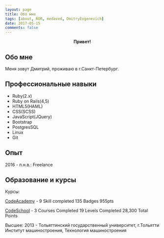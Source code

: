 ```yaml
---
layout: page
title: Обо мне
tags: [about, ROR, medaved, DmitryEvgenevich]
date: 2017-05-15
comments: false
---
```

    
<center><b>Привет!</b></center>

## Обо мне

Меня зовут Дмитрий, проживаю в г.Санкт-Петербург. 

## Профессиональные навыки

* Ruby(2.x)
* Ruby on Rails(4,5)
* HTML5(HAML)
* CSS(SCSS)
* JavaScript(JQuery)
* Bootstrap
* PostgresSQL
* Linux
* Git

## Опыт

2016 - п.н.в.: Freelance

## Образование и курсы

Курсы:

[CodeAcademy](https://www.codecademy.com/Dmitry_Evgenevich) - 9 Skill completed 135 Badges 955pts

[CodeSchool](https://www.codeschool.com/users/MeDaveD) - 3 Courses Completed 19 Levels Completed 28,300 Total Points 

Высшее:
2013 - Тольяттинский государственный университет, г.Тольятти
       Институт машиностроения, Технология машиностроения
 
